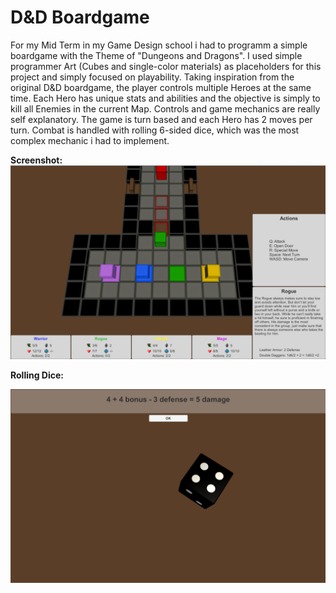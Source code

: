 # **D&D Boardgame** 

For my Mid Term in my Game Design school i had to programm a simple boardgame with the Theme of "Dungeons and Dragons". I used simple programmer Art (Cubes and single-color materials) as placeholders for this project and simply focused on playability. Taking inspiration from the original D&D boardgame, the player controls multiple Heroes at the same time. Each Hero has unique stats and abilities and the objective is simply to kill all Enemies in the current Map. Controls and game mechanics are really self explanatory. The game is turn based and each Hero has 2 moves per turn. Combat is handled with rolling 6-sided dice, which was the most complex mechanic i had to implement. 

**Screenshot:**
![a screenshot of how the game looks](https://github.com/LHaubold/D-D-Boardgame/blob/master/Unity%20Project/Assets/Resources/Textures/screenshot.PNG)

**Rolling Dice:**

![a screenshot of the Combat Screen](https://github.com/LHaubold/D-D-Boardgame/blob/master/Unity%20Project/Assets/Resources/Textures/dice_screenshot.PNG)
